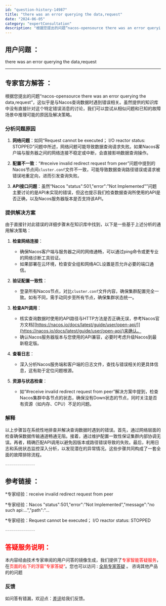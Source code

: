 ```yaml
---
id: "question-history-14987"
title: "there was an error querying the data,request"
date: "2024-06-05"
category: "expertConsultation"
description: "根据您提出的问题“nacos-opensource there was an error querying the data,request”，这似乎是与Nacos查询数据时遇到错误相关。虽然提供的知识库中没有直接针对这个特定错误消息的讨论，我们可以尝试从相似问题和已知的故障场景中推理可能的原因及解"
---
```


## 用户问题 ： 
 there was an error querying the data,request  

---------------
## 专家官方解答 ：

根据您提出的问题“nacos-opensource there was an error querying the data,request”，这似乎是与Nacos查询数据时遇到错误相关。虽然提供的知识库中没有直接针对这个特定错误消息的讨论，我们可以尝试从相似问题和已知的故障场景中推理可能的原因及解决策略。

### 分析问题原因

1. **网络问题**：如同“Request cannot be executed； I/O reactor status: STOPPED”问题中所述，网络问题可能导致数据查询请求失败。如果Nacos客户端与服务器之间的网络连接不稳定或中断，会直接影响数据查询操作。
   
2. **配置不一致**：“#receive invalid redirect request from peer”问题中提到的Nacos节点间`cluster.conf`文件不一致，可能导致数据查询路径错误或请求被错误地重定向，进而引发查询失败。

3. **API接口问题**：虽然“Nacos "status":501,"error":"Not Implemented"”问题主要讨论的是API未实现的错误，但这也提示我们检查数据查询所使用的API是否正确，以及Nacos服务器版本是否支持该API。

### 提供解决方案

由于直接针对此错误的详细步骤未在知识库中找到，以下是一些基于上述分析的通用解决策略：

1. **检查网络连接**：
   - 确保Nacos客户端与服务器之间的网络通畅，可以通过ping命令或更专业的网络诊断工具验证。
   - 如果部署在云环境，检查安全组和网络ACL设置是否允许必要的端口通信。

2. **验证配置一致性**：
   - 登录所有Nacos节点，对比`cluster.conf`文件内容，确保集群配置完全一致。如有不同，需手动同步至所有节点，确保集群状态统一。

3. **检查API调用**：
   - 核实查询数据时使用的API路径与HTTP方法是否正确无误，参考Nacos官方文档[[https://nacos.io/docs/latest/guide/user/open-api/]](https://nacos.io/docs/latest/guide/user/open-api/)来确认。
   - 确认Nacos服务器版本与您使用的API兼容，必要时考虑升级Nacos到最新稳定版。

4. **查看日志**：
   - 深入分析Nacos服务端和客户端的日志文件，查找与错误相关的更具体信息，这有助于定位问题根源。

5. **资源与状态检查**：
   - 如“#receive invalid redirect request from peer”解决方案中提到，检查Nacos集群中各节点的状态，确保没有Down状态的节点，同时关注是否有资源（如内存、CPU）不足的问题。

### 解释

以上步骤旨在系统性地排查并解决查询数据时遇到的错误。首先，通过网络层面的检查确保数据传输通道畅通无阻。接着，通过维护配置一致性保证集群内部协调无误。再者，精确匹配API调用以避免因版本或路径错误导致的失败。最后，利用日志和系统状态监控深入分析，以发现潜在的异常情况。这些步骤共同构成了一套全面的故障排除流程。


<font color="#949494">---------------</font> 


## 参考链接 ：

*专家经验：receive invalid redirect request from peer 
 
 *专家经验：Nacos "status":501,"error":"Not Implemented","message":"no such api:...","path":"... 
 
 *专家经验：Request cannot be executed； I/O reactor status: STOPPED 


 <font color="#949494">---------------</font> 
 


## <font color="#FF0000">答疑服务说明：</font> 

本内容经由技术专家审阅的用户问答的镜像生成，我们提供了<font color="#FF0000">专家智能答疑服务</font>，在<font color="#FF0000">页面的右下的浮窗”专家答疑“</font>。您也可以访问 : [全局专家答疑](https://answer.opensource.alibaba.com/docs/intro) 。 咨询其他产品的的问题

### 反馈
如问答有错漏，欢迎点：[差评](https://ai.nacos.io/user/feedbackByEnhancerGradePOJOID?enhancerGradePOJOId=15040)给我们反馈。
